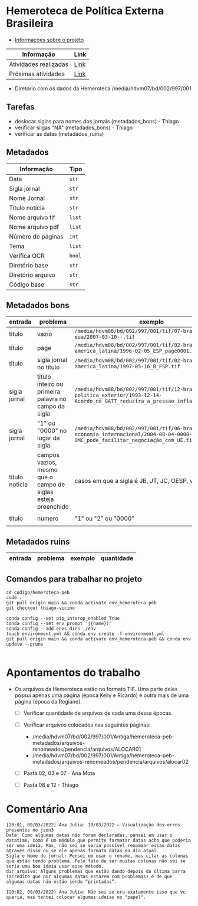 # Hemeroteca de Política Externa Brasileira

- [Informações sobre o projeto](https://apoio.labriunesp.org/docs/projetos/dados/hemeroteca-peb/intro)

|Informação | Link |
|-----------|------|
|Atividades realizadas| [Link](https://labriunesp.org/docs/projetos/dados/hemeroteca-peb/intro#atividades-realizadas)|
|Próximas atividades| [Link](https://labriunesp.org/docs/projetos/dados/hemeroteca-peb/intro#proximas-atividades)|

- Diretório com os dados da Hemeroteca /media/hdvm07/bd/002/997/001

## Tarefas

 - deslocar siglas para nomes dos jornais (metadados_bons) - Thiago
 - verificar silgas "NA" (metadados_bons) - Thiago
 - verificar as datas (metadados_ruins)
 

## Metadados

|Informação | Tipo |
|-----------|------|
|Data | `str`|
|Sigla jornal | `str`|
|Nome Jornal| `str`|
|Título notícia | `str`|
|Nome arquivo tif | `list`|
|Nome arquivo pdf | `list`|
|Número de páginas | `int`|
|Tema | `list`
|Verifica OCR | `bool`|
|Diretório base | `str`|
|Diretório arquivo |`str`|
|Código base | `str`|


## Metadados bons

|entrada | problema |exemplo|quantidade|
|-----------|------|------|---------|
|titulo|vazio|`/media/hdvm08/bd/002/997/001/tif/07-brasil-eua/2007-03-10--.tif`|9|
|titulo | page |`/media/hdvm08/bd/002/997/001/tif/02-brasil-america_latina/1996-02-05_ESP_page0001.tif`|41|
|titulo|sigla jornal no titulo| `/media/hdvm08/bd/002/997/001/tif/02-brasil-america_latina/1997-05-16_B_FSP.tif` | 191 |
|sigla jornal|titulo inteiro ou primeira palavra no campo da sigla| `/media/hdvm08/bd/002/997/001/tif/12-brasil-politica_exterior/1993-12-14-Acordo_no_GATT_reduzira_a_pressao_inflacionaria.tif` | 70+ |
|sigla jornal|"1" ou "0000" no lugar da sigla|`/media/hdvm08/bd/002/997/001/tif/06-brasil-economia_internacional/2004-08-04-0000-OMC_pode_facilitar_negociação_com_UE.tif`|7|
|titulo noticia|campos vazios, mesmo que o campo de siglas esteja preenchido|casos em que a sigla é JB, JT, JC, OESP, valor, etc| `/media/hdvm08/bd/002/997/001/tif/03-brasil-argentina/2000-08-03-Valor-Impasse_breca_acordo_automotivo_do_Mercosul.tif` | 340+ |
|titulo|numero|"1" ou "2" ou "0000"| `/media/hdvm08/bd/002/997/001/tif/12-brasil-politica_exterior/0000-03-01--1.tif` | 13 |


## Metadados ruins

|entrada | problema |exemplo|quantidade|
|-----------|------|------|---------|

## Comandos para trabalhar no projeto
```
cd codigo/hemeroteca-peb
code .
git pull origin main && conda activate env_hemeroteca-peb
git checkout thiago-vicino
```

```
conda config --set pip_interop_enabled True
conda config --set env_prompt '({name})'
conda config --add envs_dirs ./env
touch environment.yml && conda env create -f environment.yml
git pull origin main && conda activate env_hemeroteca-peb && conda env update --prune


```

# Apontamentos do trabalho

- Os arquivos da Hemeroteca estão no formato TIF. Uma parte deles possui apenas uma página (época Kelly e Ricardo) e outra mais de uma página (época da Regiane).
  - [ ] Verificar quantidade de arquivos de cada uma dessa épocas.
  - [ ] Verificar arquivos colocados nas seguintes páginas:
      - /media/hdvm07/bd/002/997/001/Antiga/hemeroteca-peb-metadados/arquivos-renomeados/pendencia/arquivos/ALOCAR01
      - /media/hdvm07/bd/002/997/001/Antiga/hemeroteca-peb-metadados/arquivos-renomeados/pendencia/arquivos/alocar02

  - [ ] Pasta 02, 03 e 07 - Ana Mota
  - [ ] Pasta 08 e 12 - Thiago



# Comentário Ana
```
[20:01, 09/03/2022] Ana Julia: 10/03/2022 – Visualização dos erros presentes no json3
Data: Como algumas datas não foram declaradas, pensei em usar o datatime, como é um módulo que permite formatar datas acho que poderia ser uma ideia. Mas, não sei se seria possível renomear essas datas através disso ou se ele apenas formata datas do dia atual.
Sigla e Nome do jornal: Pensei em usar o rename, mas citar as colunas que estão tendo problema. Pelo fato de ser muitas colunas não sei se seria uma boa ideia usar esse método. 
dir_arquivo: Alguns problemas que estão dando depois da última barra (acredito que por algumas datas estarem com problemas) é de que algumas datas não estão sendo “printadas”.

[20:02, 09/03/2022] Ana Julia: Não sei se era exatamente isso que vc queria, mas tentei colocar algumas ideias no "papel".

```